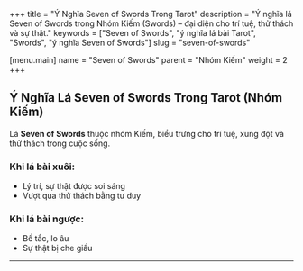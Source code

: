 +++
title = "Ý Nghĩa Seven of Swords Trong Tarot"
description = "Ý nghĩa lá Seven of Swords trong Nhóm Kiếm (Swords) – đại diện cho trí tuệ, thử thách và sự thật."
keywords = ["Seven of Swords", "ý nghĩa lá bài Tarot", "Swords", "ý nghĩa Seven of Swords"]
slug = "seven-of-swords"

[menu.main]
name = "Seven of Swords"
parent = "Nhóm Kiếm"
weight = 2
+++

## Ý Nghĩa Lá Seven of Swords Trong Tarot (Nhóm Kiếm)

Lá **Seven of Swords** thuộc nhóm Kiếm, biểu trưng cho trí tuệ, xung đột và thử thách trong cuộc sống.  

### Khi lá bài xuôi:
- Lý trí, sự thật được soi sáng  
- Vượt qua thử thách bằng tư duy  

### Khi lá bài ngược:
- Bế tắc, lo âu  
- Sự thật bị che giấu  

---
